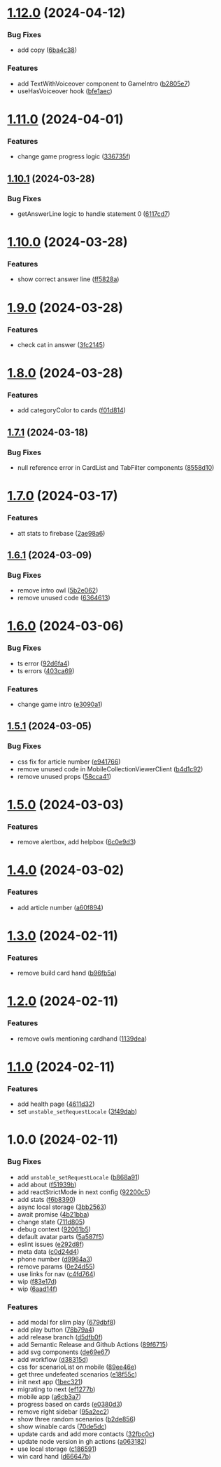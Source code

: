 # [1.12.0](https://github.com/jennieandersson/childrens-rights/compare/v1.11.0...v1.12.0) (2024-04-12)


### Bug Fixes

* add copy ([6ba4c38](https://github.com/jennieandersson/childrens-rights/commit/6ba4c38e563705339fd5b044f48575f3fe8e52ed))


### Features

* add TextWithVoiceover component to GameIntro ([b2805e7](https://github.com/jennieandersson/childrens-rights/commit/b2805e7e5e953f800bacb46c9e2deba33d0d63bb))
* useHasVoiceover hook ([bfe1aec](https://github.com/jennieandersson/childrens-rights/commit/bfe1aeca2542505ce43bf3a3442cea4114e63811))

# [1.11.0](https://github.com/jennieandersson/childrens-rights/compare/v1.10.1...v1.11.0) (2024-04-01)


### Features

* change game progress logic ([336735f](https://github.com/jennieandersson/childrens-rights/commit/336735f5405dd23d8e7ec472f2b5ef692bebe5b4))

## [1.10.1](https://github.com/jennieandersson/childrens-rights/compare/v1.10.0...v1.10.1) (2024-03-28)


### Bug Fixes

* getAnswerLine logic to handle statement 0 ([6117cd7](https://github.com/jennieandersson/childrens-rights/commit/6117cd73ac126499cd89244d2db39c35c9d5b8b3))

# [1.10.0](https://github.com/jennieandersson/childrens-rights/compare/v1.9.0...v1.10.0) (2024-03-28)


### Features

* show correct answer line ([ff5828a](https://github.com/jennieandersson/childrens-rights/commit/ff5828a9c7a7792d98ee2e0bc2485ad6e95d4f6b))

# [1.9.0](https://github.com/jennieandersson/childrens-rights/compare/v1.8.0...v1.9.0) (2024-03-28)


### Features

* check cat in answer ([3fc2145](https://github.com/jennieandersson/childrens-rights/commit/3fc214564ef18d97d7703f42cbd52be4d514a2bb))

# [1.8.0](https://github.com/jennieandersson/childrens-rights/compare/v1.7.1...v1.8.0) (2024-03-28)


### Features

* add categoryColor to cards ([f01d814](https://github.com/jennieandersson/childrens-rights/commit/f01d814e770f04886be6e8966d5ccc5b778ddfa1))

## [1.7.1](https://github.com/jennieandersson/childrens-rights/compare/v1.7.0...v1.7.1) (2024-03-18)


### Bug Fixes

* null reference error in CardList and TabFilter components ([8558d10](https://github.com/jennieandersson/childrens-rights/commit/8558d103120eeb16188cca862d917a8c4565ca34))

# [1.7.0](https://github.com/jennieandersson/childrens-rights/compare/v1.6.1...v1.7.0) (2024-03-17)


### Features

* att stats to firebase ([2ae98a6](https://github.com/jennieandersson/childrens-rights/commit/2ae98a6fda541183cb0b8e92f234122cfbe0c23a))

## [1.6.1](https://github.com/jennieandersson/childrens-rights/compare/v1.6.0...v1.6.1) (2024-03-09)


### Bug Fixes

* remove intro owl ([5b2e062](https://github.com/jennieandersson/childrens-rights/commit/5b2e062f5614b18a3a6ce4d730fee627b38bcfeb))
* remove unused code ([6364613](https://github.com/jennieandersson/childrens-rights/commit/63646130eb7b442314dc19e04fdde78efea744d0))

# [1.6.0](https://github.com/jennieandersson/childrens-rights/compare/v1.5.1...v1.6.0) (2024-03-06)


### Bug Fixes

* ts error ([92d6fa4](https://github.com/jennieandersson/childrens-rights/commit/92d6fa4bf389384f762e2c2d85e925e919ff095c))
* ts errors ([403ca69](https://github.com/jennieandersson/childrens-rights/commit/403ca6953f5b3c213b9fb3218ea7ab735a62884b))


### Features

* change game intro ([e3090a1](https://github.com/jennieandersson/childrens-rights/commit/e3090a1baee2241e6ab736b6fd45a8023d2ccc22))

## [1.5.1](https://github.com/jennieandersson/childrens-rights/compare/v1.5.0...v1.5.1) (2024-03-05)


### Bug Fixes

* css fix for article number ([e941766](https://github.com/jennieandersson/childrens-rights/commit/e9417664b57cb7707b92362a29ef4f070373de7e))
* remove unused code in MobileCollectionViewerClient ([b4d1c92](https://github.com/jennieandersson/childrens-rights/commit/b4d1c92f0f0a26ecd7a97d6993d7b4f8743ce5ca))
* remove unused props ([58cca41](https://github.com/jennieandersson/childrens-rights/commit/58cca4177575e9f48b538d96be4e828737ebcd72))

# [1.5.0](https://github.com/jennieandersson/childrens-rights/compare/v1.4.0...v1.5.0) (2024-03-03)


### Features

* remove alertbox, add helpbox ([6c0e9d3](https://github.com/jennieandersson/childrens-rights/commit/6c0e9d3b3f6944a952687bfb35c165b74c431cc2))

# [1.4.0](https://github.com/jennieandersson/childrens-rights/compare/v1.3.0...v1.4.0) (2024-03-02)


### Features

* add article number ([a60f894](https://github.com/jennieandersson/childrens-rights/commit/a60f894e1c525446ec17b95c1d66383cc1833a02))

# [1.3.0](https://github.com/jennieandersson/childrens-rights/compare/v1.2.0...v1.3.0) (2024-02-11)


### Features

* remove build card hand ([b96fb5a](https://github.com/jennieandersson/childrens-rights/commit/b96fb5a3aab9b5c6e8badc957e0ab9e7a6134b8e))

# [1.2.0](https://github.com/jennieandersson/childrens-rights/compare/v1.1.0...v1.2.0) (2024-02-11)


### Features

* remove owls mentioning cardhand ([1139dea](https://github.com/jennieandersson/childrens-rights/commit/1139dea8f58fd01bdbbe020d7abe1048da1c1f25))

# [1.1.0](https://github.com/jennieandersson/childrens-rights/compare/v1.0.0...v1.1.0) (2024-02-11)


### Features

* add health page ([4611d32](https://github.com/jennieandersson/childrens-rights/commit/4611d32a797073ef3ff58f995440202d21f8893e))
* set `unstable_setRequestLocale` ([3f49dab](https://github.com/jennieandersson/childrens-rights/commit/3f49dab508ff76b40514703d125b47fec9ab96f6))

# 1.0.0 (2024-02-11)


### Bug Fixes

* add `unstable_setRequestLocale` ([b868a91](https://github.com/jennieandersson/childrens-rights/commit/b868a91d6a1e55a822610ea07ffbb53c2cebe672))
* add about ([f51939b](https://github.com/jennieandersson/childrens-rights/commit/f51939b753025fb7d23927ddb15ee0bb22ace0d6))
* add reactStrictMode in next config ([92200c5](https://github.com/jennieandersson/childrens-rights/commit/92200c535587707b8c160ab99e9658d52435bc5d))
* add stats ([f6b8390](https://github.com/jennieandersson/childrens-rights/commit/f6b83904b83424a879a1086daa032236f50fe3ea))
* async local storage ([3bb2563](https://github.com/jennieandersson/childrens-rights/commit/3bb25632280863b4048bcfde7816f995eecc5010))
* await promise ([4b21bba](https://github.com/jennieandersson/childrens-rights/commit/4b21bba081e0e8424dc9162b7749da648ce298c8))
* change state ([711d805](https://github.com/jennieandersson/childrens-rights/commit/711d8050a1459881c371c902ad0197f9f26e81a4))
* debug context ([92061b5](https://github.com/jennieandersson/childrens-rights/commit/92061b5068f29d39b8ba18d86e05b40f38e99c86))
* default avatar parts ([5a587f5](https://github.com/jennieandersson/childrens-rights/commit/5a587f54870487cdc069651fec7bd8d593f309f4))
* eslint issues ([e292d8f](https://github.com/jennieandersson/childrens-rights/commit/e292d8f0e194001128b4bdb75c0d59041de41833))
* meta data ([c0d24d4](https://github.com/jennieandersson/childrens-rights/commit/c0d24d427b6d061bb03727ea8e38862b6be5fc50))
* phone number ([d9964a3](https://github.com/jennieandersson/childrens-rights/commit/d9964a38e557a4b7d07ab7c7afe6357ff105d27b))
* remove params ([0e24d55](https://github.com/jennieandersson/childrens-rights/commit/0e24d55134ff84f6692562427bde8db73acb29ce))
* use links for nav ([c4fd764](https://github.com/jennieandersson/childrens-rights/commit/c4fd764192920f1ecadc610343763c1d2329a845))
* wip ([f83e17d](https://github.com/jennieandersson/childrens-rights/commit/f83e17d424dcbe9074cf06019e2e698b04ab805a))
* wip ([6aad14f](https://github.com/jennieandersson/childrens-rights/commit/6aad14f91ef5a52e33e09cf754d998765d656acd))


### Features

* add modal for slim play ([679dbf8](https://github.com/jennieandersson/childrens-rights/commit/679dbf840705f9cc7dfc70379114235a59c417a4))
* add play button ([78b79a4](https://github.com/jennieandersson/childrens-rights/commit/78b79a443ca5a60742e7efb6863744de5d78b8fc))
* add release branch ([d5dfb0f](https://github.com/jennieandersson/childrens-rights/commit/d5dfb0fe8934f9462751338d552be5ba96610349))
* add Semantic Release and Github Actions ([89f6715](https://github.com/jennieandersson/childrens-rights/commit/89f6715a8352398ea616e81ac74610270d7c44b3))
* add svg components ([de69e67](https://github.com/jennieandersson/childrens-rights/commit/de69e67109bb8e94aa3c672217d6b1521de8ea74))
* add workflow ([d38315d](https://github.com/jennieandersson/childrens-rights/commit/d38315d708b6179a9ef673a69008dfae58d3a4ca))
* css for scenarioList on mobile ([89ee46e](https://github.com/jennieandersson/childrens-rights/commit/89ee46e6d4c2b16e761a65764fdb585fd9f74770))
* get three undefeated scenarios ([e18f55c](https://github.com/jennieandersson/childrens-rights/commit/e18f55ca29b8a05d0cbc7320d1e262391332ca7a))
* init next app ([1bec321](https://github.com/jennieandersson/childrens-rights/commit/1bec321087fb6c33d15ca44577e22e42c72de96f))
* migrating to next ([ef1277b](https://github.com/jennieandersson/childrens-rights/commit/ef1277b0b61b1ebab444eb34a60f5bb6325796c1))
* mobile app ([a6cb3a7](https://github.com/jennieandersson/childrens-rights/commit/a6cb3a70d0750bc608bea98eaf3f1d21c140ea67))
* progress based on cards ([e0380d3](https://github.com/jennieandersson/childrens-rights/commit/e0380d3fb3f65fa17844d1ca088e789df3f70b5a))
* remove right sidebar ([95a2ec2](https://github.com/jennieandersson/childrens-rights/commit/95a2ec2a7c13dd8d2458c8113729a9cb4f58cbd8))
* show three random scenarios ([b2de856](https://github.com/jennieandersson/childrens-rights/commit/b2de856d13ed2bf6900b868cd6bc7fe0ba5da9cd))
* show winable cards ([70de5dc](https://github.com/jennieandersson/childrens-rights/commit/70de5dc9ed8c041d719186744e5167baf5a30abf))
* update cards and add more contacts ([32fbc0c](https://github.com/jennieandersson/childrens-rights/commit/32fbc0c88ef5b76d88f781d5fce394037429b0c0))
* update node version in gh actions ([a063182](https://github.com/jennieandersson/childrens-rights/commit/a063182438b3d0288657779d3b2d4c4c7af2c590))
* use local storage ([c186591](https://github.com/jennieandersson/childrens-rights/commit/c18659130c1294cfbd3e62b713f1d1b5d1de7c1d))
* win card hand ([d66647b](https://github.com/jennieandersson/childrens-rights/commit/d66647b0dc13f72f29f924ae3134d552bc540557))
